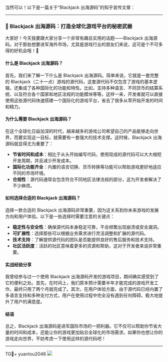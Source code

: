 当然可以！以下是一篇关于“Blackjack 出海源码”的知乎宣传文章：

---

### 🎲 Blackjack 出海源码：打造全球化游戏平台的秘密武器

大家好！今天我要跟大家分享一个非常有趣且实用的话题——Blackjack 出海源码。对于那些想要进军海外市场，尤其是游戏行业的朋友们来说，这可是个不可多得的好机会哦！🚀

#### 什么是 Blackjack 出海源码？

首先，我们来了解一下什么是 Blackjack 出海源码。简单来说，它就是一套完整的 Blackjack（二十一点）游戏的源代码，这套源代码不仅包含了游戏的基本逻辑，还集成了各种国际化的功能和特性。比如，支持多种语言、不同货币的结算系统、以及符合各个国家和地区法规的功能模块等等。这样一来，开发者就可以直接使用这些源代码快速搭建一个国际化的游戏平台，省去了很多从零开始开发的时间和精力。

#### 为什么需要 Blackjack 出海源码？

在这个全球化日益加深的时代，越来越多的游戏公司希望自己的产品能够走向世界，而要实现这一目标，就需要有一套强大的技术支撑。这时候，Blackjack 出海源码就显得尤为重要了：

- **节省时间和成本**：相比于从头开始编写代码，使用现成的源代码可以大大缩短开发周期，并且减少开发成本。
- **国际化功能齐全**：内置的语言切换、货币转换等功能可以帮助游戏更好地适应不同的市场环境。
- **合规性**：源代码通常会包含符合不同地区法律法规的部分，这为开发者解决了不少麻烦。

#### 如何选择合适的 Blackjack 出海源码？

选择一款合适的 Blackjack 出海源码非常重要，因为这关系到你未来游戏的发展方向和用户体验。以下是一些选择时需要注意的关键点：

- **稳定性与安全性**：确保源代码本身稳定可靠，不会频繁出现崩溃或安全漏洞。
- **可扩展性**：选择那些可以根据业务需求进行灵活调整和扩展的源代码。
- **技术支持**：了解提供源代码的团队是否能提供良好的售后服务和技术支持。
- **社区活跃度**：活跃的社区意味着更多的资源和帮助，这对于开发者来说非常重要。

#### 实战经验分享

我曾经参与过一个使用 Blackjack 出海源码开发的游戏项目，期间确实感受到了它的便利之处。首先，在时间上，我们原本预计需要半年才能完成的游戏开发工作，最终只用了两个月就完成了。其次，在用户体验方面，由于源代码已经内置了多语言支持和多种支付方式，用户在使用过程中完全没有遇到任何障碍，极大地提升了用户的满意度。

#### 结语

总之，Blackjack 出海源码是进军国际市场的一把利器。它不仅可以帮助你节省大量的时间和成本，还能让你的游戏更加贴合全球化的市场需求。如果你也想让你的游戏走向世界，不妨考虑一下使用这样的源代码吧！

---

TG💪+ yuantou2048  ![](https://github.com/user-attachments/assets/cf57a8bb-a08e-43c1-ad82-039f33c64200)